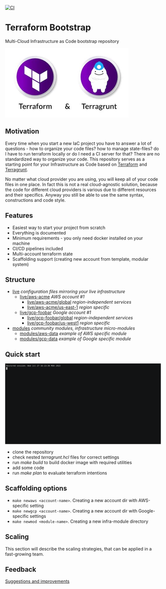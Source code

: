 [![CI](https://github.com/repconn/terraform-bootstrap/actions/workflows/CI.yml/badge.svg?branch=master)](https://github.com/repconn/terraform-bootstrap/actions/workflows/CI.yml)

# Terraform Bootstrap

Multi-Cloud Infrastructure as Code bootstrap repository

![](_assets/tfntg.jpeg)


## Motivation

Every time when you start a new IaC project you have to answer a lot of
questions - how to organize your code files? how to manage state-files?
do I have to run terraform locally or do I need a CI server for that?
There are no standardized way to organize your code.
This repository serves as a starting point for your Infrastructure as Code
based on [Terraform](https://terraform.io) and [Terragrunt](https://terragrunt.gruntwork.io/).

No matter what cloud provider you are using, you will keep all of your code
files in one place. In fact this is not a real cloud-agnostic solution,
because the code for different cloud providers is various due to different
resources and their specifics. Anyway you still be able to use the same syntax,
constructions and code style.


## Features

* Easiest way to start your project from scratch
* Everything is documented
* Minimum requirements - you only need docker installed on your machine
* CI/CD pipelines included
* Multi-account terraform state
* Scaffolding support (creating new account from template, modular system)


## Structure

* [live](live/README.md) *configuration files mirroring your live infrastructure*
    * [live/aws-acme](live/aws-acme/README.md) *AWS account #1*
        * [live/aws-acme/global](live/aws-acme/global/README.md) *region-independent services*
        * [live/aws-acme/us-east-1](live/aws-acme/us-east-1/README.md) *region specific*
    * [live/gcp-foobar](#nonexistent) *Google account #1*
        * [live/gcp-foobar/global](#nonexistent) *region-independent services*
        * [live/gcp-foobar/us-west1](#nonexistent) *region specific*
* [modules](modules/README.md) *community modules, infrastructure micro-modules*
    * [modules/aws-data](modules/aws-data/README.md) *example of AWS specific module*
    * [modules/gcp-data](#nonexistent) *example of Google specific module*


## Quick start

![](_assets/demo.gif)

* clone the repository
* check nested *terragrunt.hcl* files for correct settings
* run *make build* to build docker image with required utilities
* add some code
* run *make plan* to evaluate terraform intentions


## Scaffolding options

* `make newaws <account-name>`. Creating a new account dir with AWS-specific setting
* `make newgcp <account-name>`. Creating a new account dir with Google-specific settings
* `make newmod <module-name>`. Creating a new infra-module directory


## Scaling
This section will describe the scaling strategies, that can be applied
in a fast-growing team.

## Feedback

[Suggestions and improvements](https://github.com/repconn/iac-bootstrap/issues)
